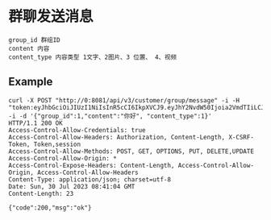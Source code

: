 # 群聊发送消息

    group_id 群组ID
    content 内容
    content_type 内容类型 1文字、2图片、3 位置、 4、视频

## Example 

    curl -X POST "http://0:8081/api/v3/customer/group/message" -i -H "token:eyJhbGciOiJIUzI1NiIsInR5cCI6IkpXVCJ9.eyJhY2NvdW50Ijoia2VmdTIiLCJjcmVhdGVfdGltZSI6MTY5MDcwNTUwOSwicmVmX3Rva2VuIjp0cnVlfQ.Aj_6vlntrH7DpKUubN2BdtV7DS06BzreZYQqj7qL9e4" -i -d '{"group_id":1,"content":"你好", "content_type":1}'
    HTTP/1.1 200 OK
    Access-Control-Allow-Credentials: true
    Access-Control-Allow-Headers: Authorization, Content-Length, X-CSRF-Token, Token,session
    Access-Control-Allow-Methods: POST, GET, OPTIONS, PUT, DELETE,UPDATE
    Access-Control-Allow-Origin: *
    Access-Control-Expose-Headers: Content-Length, Access-Control-Allow-Origin, Access-Control-Allow-Headers
    Content-Type: application/json; charset=utf-8
    Date: Sun, 30 Jul 2023 08:41:04 GMT
    Content-Length: 23

    {"code":200,"msg":"ok"}
